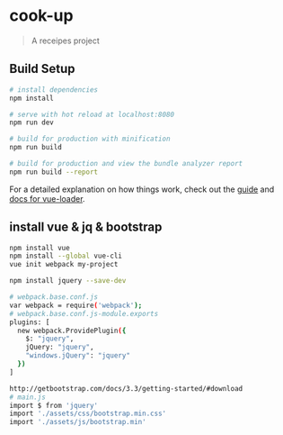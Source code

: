 # cook-up

> A receipes project

## Build Setup

``` bash
# install dependencies
npm install

# serve with hot reload at localhost:8080
npm run dev

# build for production with minification
npm run build

# build for production and view the bundle analyzer report
npm run build --report
```

For a detailed explanation on how things work, check out the [guide](http://vuejs-templates.github.io/webpack/) and [docs for vue-loader](http://vuejs.github.io/vue-loader).


## install vue & jq & bootstrap
``` bash
npm install vue
npm install --global vue-cli
vue init webpack my-project

npm install jquery --save-dev

# webpack.base.conf.js
var webpack = require('webpack');
# webpack.base.conf.js-module.exports
plugins: [
  new webpack.ProvidePlugin({
    $: "jquery",
    jQuery: "jquery",
    "windows.jQuery": "jquery"
  })
]

http://getbootstrap.com/docs/3.3/getting-started/#download
# main.js
import $ from 'jquery'
import './assets/css/bootstrap.min.css'
import './assets/js/bootstrap.min'
```